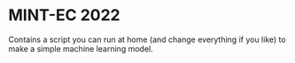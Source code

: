 # MINT-EC 2022

Contains a script you can run at home (and change everything if you like) to make a simple machine learning model.

